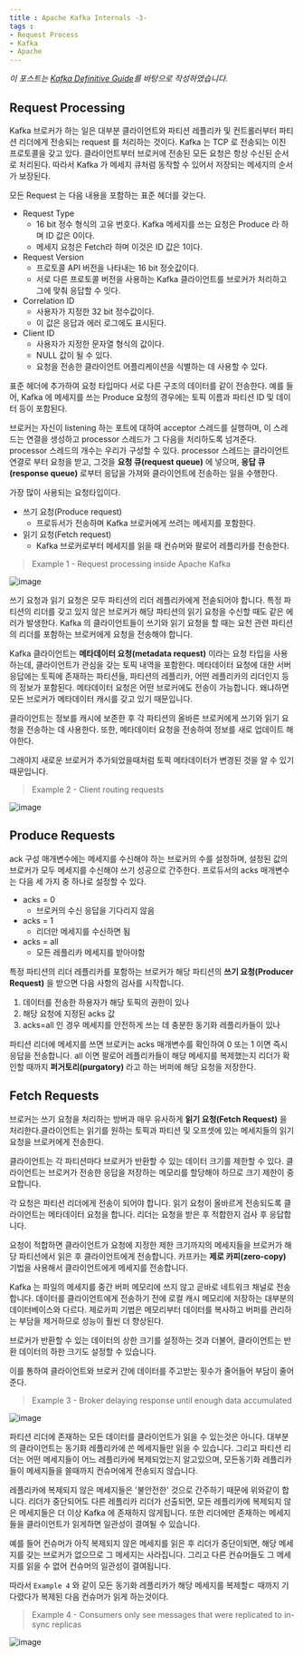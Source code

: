 ```yaml
---
title : Apache Kafka Internals -3-
tags :
- Request Process
- Kafka
- Apache
---
```


*이 포스트는 [Kafka Definitive Guide](https://github.com/Avkash/mldl/blob/master/pages/docs/books/confluent-kafka-definitive-guide-complete.pdf)를 바탕으로 작성하였습니다.*

## Request Processing

Kafka 브로커가 하는 일은 대부분 클라이언트와 파티션 레플리카 및 컨트롤러부터 파티션 리더에게 전송되는 request 를 처리하는 것이다. Kafka 는 TCP 로 전송되는 이진 프로토콜을 갖고 있다. 클라이언트부터 브로커에 전송된 모든 요청은 항상 수신된 순서로 처리된다. 따라서 Kafka 가 메세지 큐처럼 동작할 수 있어서 저장되는 메세지의 순서가 보장된다.

모든 Request 는 다음 내용을 포함하는 표준 헤더를 갖는다.

* Request Type
  * 16 bit 정수 형식의 고유 번호다. Kafka 메세지를 쓰는 요청은 Produce 라 하며 ID 값은 0이다.
  * 메세지 요청은 Fetch라 하며 이것은 ID 값은 1이다.
* Request Version
  * 프로토콜 API 버전을 나타내는 16 bit 정숫값이다.
  * 서로 다른 프로토콜 버전을 사용하는 Kafka 클라이언트를 브로커가 처리하고 그에 맞춰 응답할 수 잇다.
* Correlation ID
  * 사용자가 지정한 32 bit 정수값이다. 
  * 이 값은 응답과 에러 로그에도 표시된다.
* Client ID
  * 사용자가 지정한 문자열 형식의 값이다.
  * NULL 값이 될 수 있다.
  * 요청을 전송한 클라이언트 어플리케이션을 식별하는 데 사용할 수 있다.
  
표준 헤더에 추가하여 요청 타입마다 서로 다른 구조의 데이터를 같이 전송한다. 예를 들어, Kafka 에 메세지를 쓰는 Produce 요청의 경우에는 토픽 이름과 파티션 ID 및 데이터 등이 포함된다.

브로커는 자신이 listening 하는 포트에 대하여 acceptor 스레드를 실행하며, 이 스레드는 연결을 생성하고 processor 스레드가 그 다음을 처리하도록 넘겨준다. processor 스레드의 개수는 우리가 구성할 수 있다. processor 스레드는 클라이언트 연결로 부터 요청을 받고, 그것을 **요청 큐(request queue)** 에 넣으며, **응답 큐(response queue)** 로부터 응답을 가져와 클라이언트에 전송하는 일을 수행한다.

가장 많이 사용되는 요청타입이다.

* 쓰기 요청(Produce request)
  * 프로듀서가 전송하며 Kafka 브로커에게 쓰려는 메세지를 포함한다.
* 읽기 요청(Fetch request)
  * Kafka 브로커로부터 메세지를 읽을 때 컨슈머와 팔로어 레플리카를 전송한다.
  
> Example 1 - Request processing inside Apache Kafka

![image](https://user-images.githubusercontent.com/44635266/70858798-2495e400-1f4c-11ea-9550-bdbe22a5b7e8.png)

쓰기 요청과 읽기 요청은 모두 파티션의 리더 레플리카에게 전솓되어야 합니다. 특정 파티션의 리더를 갖고 있지 않은 브로커가 해당 파티션의 읽기 요청을 수신할 때도 같은 에러가 발생한다. Kafka 의 클라이언트들이 쓰기와 읽기 요청을 할 때는 요천 관련 파티션의 리더를 포함하는 브로커에게 요청을 전송해야 합니다.

Kafka 클라이언트는 **메타데이터 요청(metadata request)** 이라는 요청 타입을 사용하는데, 클라이언트가 관심을 갖는 토픽 내역을 포함한다. 메타데이터 요청에 대한 서버 응답에는 토픽에 존재하는 파티션들, 파티션의 레플리카, 어떤 레플리카의 리더인지 등의 정보가 포함된다. 메타데이터 요청은 어떤 브로커에도 전송이 가능합니다. 왜냐하면 모든 브로커가 메타데이터 캐시를 갖고 있기 때문입니다.

클라이언트는 정보를 캐시에 보존한 후 각 파티션의 올바른 브로커에게 쓰기와 읽기 요청을 전송하는 데 사용한다. 또한, 메타데이터 요청을 전송하여 정보를 새로 업데이트 해야한다.

그래야지 새로운 브로커가 추가되었을때처럼 토픽 메타데이터가 변경된 것을 알 수 있기 때문입니다.

> Example 2 - Client routing requests

![image](https://user-images.githubusercontent.com/44635266/70858867-79862a00-1f4d-11ea-98dc-4c0586158f65.png)

## Produce Requests

ack 구성 매개변수에는 메세지를 수신해야 하는 브로커의 수를 설정하며, 설정된 값의 브로커가 모두 메세지를 수신해야 쓰기 성공으로 간주한다. 프로듀서의 acks 매개변수는 다음 세 가지 중 하나로 설정할 수 있다.

* acks = 0
  * 브로커의 수신 응답을 기다리지 않음
* acks = 1
  * 리더만 메세지를 수신하면 됨
* acks = all
  * 모든 레플리카 메세지를 받아야함
  

특정 파티션의 리더 레플리카를 포함하는 브로커가 해당 파티션의 **쓰기 요청(Producer Request)** 을 받으면 다음 사항의 검사를 시작합니다.

1. 데이터를 전송한 하용자가 해당 토픽의 권한이 있나
2. 해당 요청에 지정된 acks 값
3. acks=all 인 경우 메세지를 안전하게 쓰는 데 충분한 동기화 레플리카들이 있나

파티션 리더에 메세지를 쓰면 브로커는 acks 매개변수를 확인하여 0 또는 1 이면 즉시 응답을 전송합니다. all 이면 팔로어 레플리카들이 해당 메세지를 복제했는지 리더가 확인할 때까지 **퍼거토리(purgatory)** 라고 하는 버퍼에 해당 요청을 저장한다.

## Fetch Requests

브로커는 쓰기 요청을 처리하는 방버과 매우 유사하게 **읽기 요청(Fetch Request)** 을 처리한다.클라이언트는 읽기를 원하는 토픽과 파티션 및 오프셋에 있는 메세지들의 읽기 요청을 브로커에게 전송한다.

클라이언트는 각 파티션마다 브로커가 반환할 수 있는 데이터 크기를 제한할 수 있다. 클라이언트는 브로커가 전송한 응답을 저장하는 메모리를 할당해야 하므로 크기 제한이 중요합니다.

각 요청은 파티션 리더에게 전송이 되어야 합니다. 읽기 요청이 올바르게 전송되도록 클라이언트는 메타데이터 요청을 합니다. 리더는 요청을 받은 후 적합한지 검사 후 응답합니다.

요청이 적합하면 클라이언트가 요청에 지정한 제한 크기까지의 메세지들을 브로커가 해당 파티션에서 읽은 후 클라이언트에게 전송합니다. 카프카는 **제로 카피(zero-copy)** 기법을 사용해서 클라이언트에게 메세지를 전송합니다.

Kafka 는 파일의 메세지를 중간 버퍼 메모리에 쓰지 않고 곧바로 네트워크 채널로 전송합니다. 데이터를 클라이언트에게 전송하기 전에 로컬 캐시 메모리에 저장하는 대부분의 데이터베이스와 다르다. 제로카피 기법은 메모리부터 데이터를 복사하고 버퍼를 관리하는 부담을 제거하므로 성능이 훨씬 더 향상된다.

브로커가 반환할 수 있는 데이터의 상한 크기를 설정하는 것과 더불어, 클라이언트는 반환 데이터의 하한 크기도 설정할 수 있습니다.

이를 통하여 클라이언트와 브로커 간에 데이터를 주고받는 횟수가 줄어들어 부담이 줄어준다.

> Example 3 - Broker delaying response until enough data accumulated

![image](https://user-images.githubusercontent.com/44635266/70859137-07fcaa80-1f52-11ea-9c89-1097dc3ad8a9.png)

파티션 리더에 존재하는 모든 데이터를 클라이언트가 읽을 수 있는것은 아니다. 대부분의 클라이언트는 동기화 레플리카에 쓴 메세지들만 읽을 수 있습니다. 그리고 파티션 리더는 어떤 메세지들이 어느 레플리카에 복제되었는지 알고있으며, 모든동기화 레플리카들이 메세지들을 쓸때까지 컨슈머에게 전송되지 않습니다.

레플리카에 복제되지 않은 메세지들은 '불안전한' 것으로 간주하기 때문에 위와같이 합니다. 리더가 중단되어도 다른 레플리카 리더가 선출되면, 모든 레플리카에 복제되지 않은 메세지들은 더 이상 Kafka 에 존재하지 않게됩니다. 또한 리더에만 존재하는 메세지들을 클라이언트가 읽게하면 일관성이 결여될 수 있습니다.

예를 들어 컨슈머가 아직 복제되지 않은 메세지를 읽은 후 리더가 중단이되면, 해당 메세지를 갖는 브로커가 없으므로 그 메세지는 사라집니다. 그리고 다른 컨슈머들도 그 메세지를 읽을 수 없어 컨슈머의 일관성이 결여됩니다.

따라서 `Example 4` 와 같이 모든 동기화 레플리카가 해당 메세지를 복제할ㄷ 때까지 기다렸다가 복제된 다음 컨슈머가 읽게 하는것이다.

> Example 4 - Consumers only see messages that were replicated to in-sync replicas

![image](https://user-images.githubusercontent.com/44635266/70859140-0e8b2200-1f52-11ea-9ea8-53705691c275.png)


